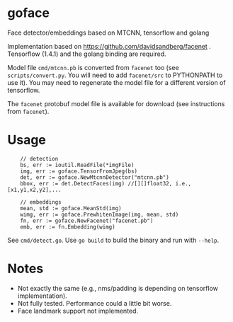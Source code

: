 # goface
Face detector/embeddings based on MTCNN, tensorflow and golang

Implementation based on https://github.com/davidsandberg/facenet . Tensorflow (1.4.1) and the golang binding are required. 

Model file `cmd/mtcnn.pb` is converted from `facenet` too (see `scripts/convert.py`. You will need to add `facenet/src` to PYTHONPATH to use it). You may need to regenerate the model file for a different version of tensorflow.

The `facenet` protobuf model file is available for download (see instructions from `facenet`).

# Usage

```
	// detection
	bs, err := ioutil.ReadFile(*imgFile)
	img, err := goface.TensorFromJpeg(bs)
	det, err := goface.NewMtcnnDetector("mtcnn.pb")
	bbox, err := det.DetectFaces(img) //[][]float32, i.e., [x1,y1,x2,y2],...

	// embeddings
	mean, std := goface.MeanStd(img)
    wimg, err := goface.PrewhitenImage(img, mean, std)
	fn, err := goface.NewFacenet("facenet.pb")
    emb, err := fn.Embedding(wimg)
```
See `cmd/detect.go`. Use `go build` to build the binary and run with `--help`.

# Notes

* Not exactly the same (e.g., nms/padding is depending on tensorflow implementation).
* Not fully tested. Performance could a little bit worse.
* Face landmark support not implemented.
